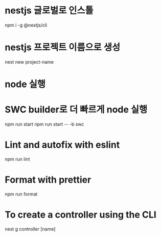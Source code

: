 # nestjs 글로벌로 인스톨
npm i -g @nestjs/cli

# nestjs 프로젝트 이름으로 생성
nest new project-name

# node 실행
# SWC builder로 더 빠르게 node 실행
npm run start
npm run start -- -b swc

# Lint and autofix with eslint
npm run lint

# Format with prettier
npm run format

# To create a controller using the CLI
nest g controller [name]

